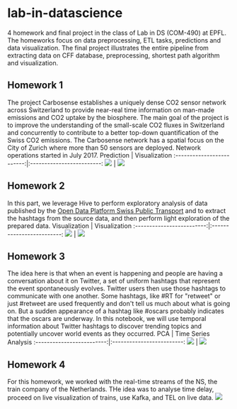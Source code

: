 # lab-in-datascience
4 homework and final project in the class of Lab in DS (COM-490) at EPFL. The homeworks focus on data preprocessing, ETL tasks, predictions and data visualization.  The final project illustrates the entire pipeline from extracting data on CFF database, preprocessing, shortest path algorithm and visualization.


## Homework 1
The project Carbosense establishes a uniquely dense CO2 sensor network across Switzerland to provide near-real time information on man-made emissions and CO2 uptake by the biosphere. The main goal of the project is to improve the understanding of the small-scale CO2 fluxes in Switzerland and concurrently to contribute to a better top-down quantification of the Swiss CO2 emissions. The Carbosense network has a spatial focus on the City of Zurich where more than 50 sensors are deployed. Network operations started in July 2017.
      Prediction  | Visualization
:-------------------------:|:-------------------------:
![](https://i.imgur.com/C8Up4iy.png)  |  ![](https://i.imgur.com/sWJPhkY.png)

## Homework 2
In this part, we leverage Hive to perform exploratory analysis of data published by the [Open Data Platform Swiss Public Transport](https://opentransportdata.swiss) and to extract the hashtags from the source data, and then perform light exploration of the prepared data.
      Visualization  | Visualization
:-------------------------:|:-------------------------:
![](https://i.imgur.com/mxiXccT.png)  |  ![](https://i.imgur.com/k9l19Rj.png)



## Homework 3
The idea here is that when an event is happening and people are having a conversation about it on Twitter, a set of uniform hashtags that represent the event spontaneously evolves. Twitter users then use those hashtags to communicate with one another. Some hashtags, like #RT for "retweet" or just #retweet are used frequently and don't tell us much about what is going on. But a sudden appearance of a hashtag like #oscars probably indicates that the oscars are underway. In this notebook, we will use temporal information about Twitter hashtags to discover trending topics and potentially uncover world events as they occurred.
      PCA  | Time Series Analysis
:-------------------------:|:-------------------------:
![](https://i.imgur.com/KhQaiWw.png)  |  ![](https://i.imgur.com/lxNEAcA.png)

## Homework 4
For this homework, we worked with the real-time streams of the NS, the train company of the Netherlands. THe idea was to analyse time delay, proceed on live visualization of trains, use Kafka, and TEL on live data.
 ![](https://i.imgur.com/85pqU0l.png)
